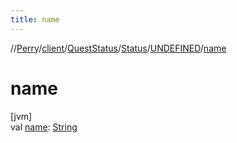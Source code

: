 ```yaml
---
title: name
---
```

//[Perry](../../../../../index.html)/[client](../../../index.html)/[QuestStatus](../../index.html)/[Status](../index.html)/[UNDEFINED](index.html)/[name](name.html)



# name



[jvm]\
val [name](name.html): [String](https://kotlinlang.org/api/latest/jvm/stdlib/kotlin/-string/index.html)




